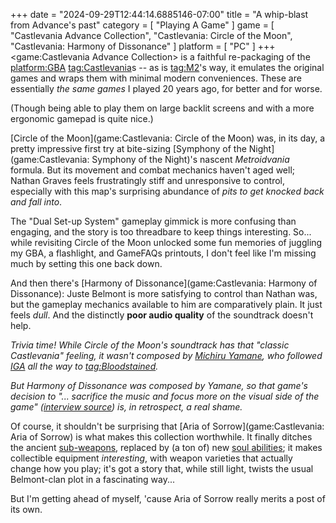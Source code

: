 +++
date = "2024-09-29T12:44:14.6885146-07:00"
title = "A whip-blast from Advance's past"
category = [ "Playing A Game" ]
game = [ "Castlevania Advance Collection", "Castlevania: Circle of the Moon", "Castlevania: Harmony of Dissonance" ]
platform = [ "PC" ]
+++
<game:Castlevania Advance Collection> is a faithful re-packaging of the <platform:GBA> <tag:Castlevania>s -- as is <tag:M2>'s way, it emulates the original games and wraps them with minimal modern conveniences.  These are essentially *the same games* I played 20 years ago, for better and for worse.

(Though being able to play them on large backlit screens and with a more ergonomic gamepad is quite nice.)

[Circle of the Moon](game:Castlevania: Circle of the Moon) was, in its day, a pretty impressive first try at bite-sizing [Symphony of the Night](game:Castlevania: Symphony of the Night)'s nascent *Metroidvania* formula.  But its movement and combat mechanics haven't aged well; Nathan Graves feels frustratingly stiff and unresponsive to control, especially with this map's surprising abundance of *pits to get knocked back and fall into*.

The "Dual Set-up System" gameplay gimmick is more confusing than engaging, and the story is too threadbare to keep things interesting.  So... while revisiting Circle of the Moon unlocked some fun memories of juggling my GBA, a flashlight, and GameFAQs printouts, I don't feel like I'm missing much by setting this one back down.

And then there's [Harmony of Dissonance](game:Castlevania: Harmony of Dissonance): Juste Belmont is more satisfying to control than Nathan was, but the gameplay mechanics available to him are comparatively plain.  It just feels *dull*.  And the distinctly **poor audio quality** of the soundtrack doesn't help.

*Trivia time!  While Circle of the Moon's soundtrack has that "classic Castlevania" feeling, it wasn't composed by [Michiru Yamane](https://en.wikipedia.org/wiki/Michiru_Yamane), who followed [IGA](https://en.wikipedia.org/wiki/Koji_Igarashi) all the way to <tag:Bloodstained>.*

*But Harmony of Dissonance was composed by Yamane, so that game's decision to "... sacrifice the music and focus more on the visual side of the game" ([interview source](https://www.gamespot.com/articles/tgs-2002-castlevania-qanda/1100-2880807/)) is, in retrospect, a real shame.*

Of course, it shouldn't be surprising that [Aria of Sorrow](game:Castlevania: Aria of Sorrow) is what makes this collection worthwhile.  It finally ditches the ancient [sub-weapons](https://castlevania.fandom.com/wiki/Sub-Weapon), replaced by (a ton of) new [soul abilities](https://castlevania.fandom.com/wiki/Soul); it makes collectible equipment *interesting*, with weapon varieties that actually change how you play; it's got a story that, while still light, twists the usual Belmont-clan plot in a fascinating way...

But I'm getting ahead of myself, 'cause Aria of Sorrow really merits a post of its own.

